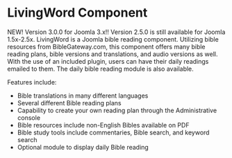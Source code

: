 # LivingWord Component

NEW! Version 3.0.0 for Joomla 3.x!! Version 2.5.0 is still available for Joomla 1.5x-2.5x.  LivingWord is a Joomla bible reading component. Utilizing bible resources from BibleGateway.com, this component offers many bible reading plans, bible versions and translations, and audio versions as well. With the use of an included plugin, users can have their daily readings emailed to them. The daily bible reading module is also available.  

Features include:
* Bible translations in many different languages
* Several different Bible reading plans
* Capability to create your own reading plan through the Administrative console
* Bible resources include non-English Bibles available on PDF
* Bible study tools include commentaries, Bible search, and keyword search
* Optional module to display daily Bible reading



